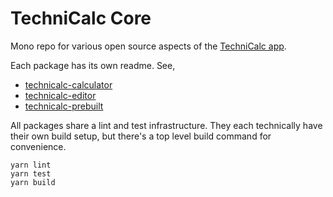# TechniCalc Core

Mono repo for various open source aspects of the [TechniCalc app](https://apps.apple.com/gb/app/technicalc-calculator/id1504965415).

Each package has its own readme. See,

- [technicalc-calculator](https://github.com/jacobp100/technicalc-core/tree/master/packages/technicalc-calculator)
- [technicalc-editor](https://github.com/jacobp100/technicalc-core/tree/master/packages/technicalc-editor)
- [technicalc-prebuilt](https://github.com/jacobp100/technicalc-core/tree/master/packages/technicalc-prebuilt)

All packages share a lint and test infrastructure. They each technically have their own build setup, but there's a top level build command for convenience.

```
yarn lint
yarn test
yarn build
```
